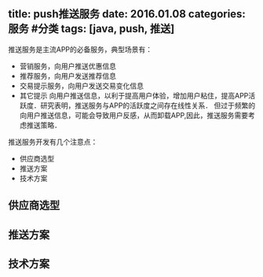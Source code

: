 title: push推送服务
date: 2016.01.08
categories: 服务 #分类
tags: [java, push, 推送]
---
  推送服务是主流APP的必备服务，典型场景有：
 * 营销服务，向用户推送优惠信息
 * 推荐服务，向用户发送推荐信息
 * 交易提示服务，向用户发送交易变化信息
 * 其它提示
 向用户推送信息，以利于提高用户体验，增加用户粘住，提高APP活跃度．研究表明，推送服务与APP的活跃度之间存在线性关系．
 但过于频繁的向用户推送信息，可能会导致用户反感，从而卸载APP,因此，推送服务需要考虑推送策略．

推送服务开发有几个注意点：
* 供应商选型
* 推送方案
* 技术方案

## 供应商选型
## 推送方案
## 技术方案